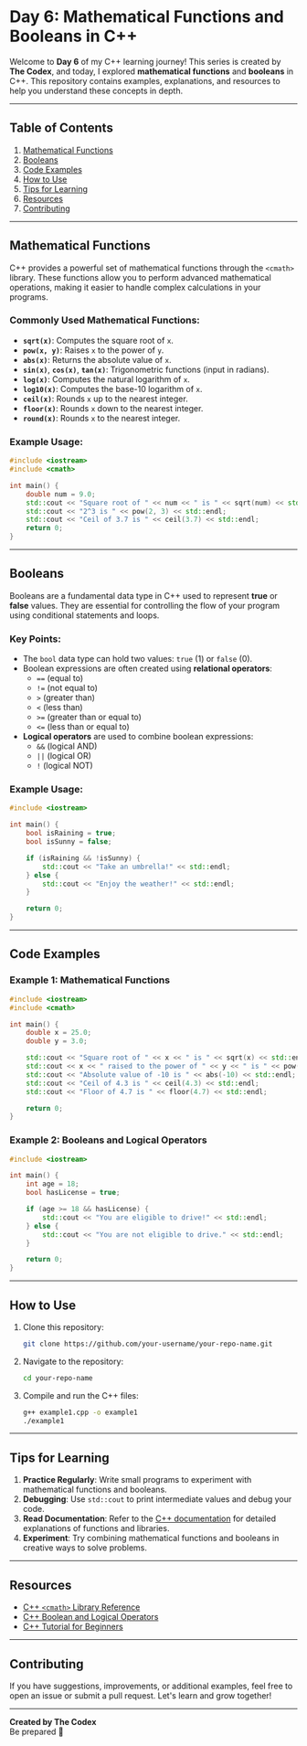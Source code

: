 # Day 6: Mathematical Functions and Booleans in C++

Welcome to **Day 6** of my C++ learning journey! This series is created by **The Codex**, and today, I explored **mathematical functions** and **booleans** in C++. This repository contains examples, explanations, and resources to help you understand these concepts in depth.

---

## Table of Contents
1. [Mathematical Functions](#mathematical-functions)
2. [Booleans](#booleans)
3. [Code Examples](#code-examples)
4. [How to Use](#how-to-use)
5. [Tips for Learning](#tips-for-learning)
6. [Resources](#resources)
7. [Contributing](#contributing)

---

## Mathematical Functions

C++ provides a powerful set of mathematical functions through the `<cmath>` library. These functions allow you to perform advanced mathematical operations, making it easier to handle complex calculations in your programs.

### Commonly Used Mathematical Functions:
- **`sqrt(x)`**: Computes the square root of `x`.
- **`pow(x, y)`**: Raises `x` to the power of `y`.
- **`abs(x)`**: Returns the absolute value of `x`.
- **`sin(x)`**, **`cos(x)`**, **`tan(x)`**: Trigonometric functions (input in radians).
- **`log(x)`**: Computes the natural logarithm of `x`.
- **`log10(x)`**: Computes the base-10 logarithm of `x`.
- **`ceil(x)`**: Rounds `x` up to the nearest integer.
- **`floor(x)`**: Rounds `x` down to the nearest integer.
- **`round(x)`**: Rounds `x` to the nearest integer.

### Example Usage:
```cpp
#include <iostream>
#include <cmath>

int main() {
    double num = 9.0;
    std::cout << "Square root of " << num << " is " << sqrt(num) << std::endl;
    std::cout << "2^3 is " << pow(2, 3) << std::endl;
    std::cout << "Ceil of 3.7 is " << ceil(3.7) << std::endl;
    return 0;
}
```

---

## Booleans

Booleans are a fundamental data type in C++ used to represent **true** or **false** values. They are essential for controlling the flow of your program using conditional statements and loops.

### Key Points:
- The `bool` data type can hold two values: `true` (1) or `false` (0).
- Boolean expressions are often created using **relational operators**:
  - `==` (equal to)
  - `!=` (not equal to)
  - `>` (greater than)
  - `<` (less than)
  - `>=` (greater than or equal to)
  - `<=` (less than or equal to)
- **Logical operators** are used to combine boolean expressions:
  - `&&` (logical AND)
  - `||` (logical OR)
  - `!` (logical NOT)

### Example Usage:
```cpp
#include <iostream>

int main() {
    bool isRaining = true;
    bool isSunny = false;

    if (isRaining && !isSunny) {
        std::cout << "Take an umbrella!" << std::endl;
    } else {
        std::cout << "Enjoy the weather!" << std::endl;
    }

    return 0;
}
```

---

## Code Examples

### Example 1: Mathematical Functions
```cpp
#include <iostream>
#include <cmath>

int main() {
    double x = 25.0;
    double y = 3.0;

    std::cout << "Square root of " << x << " is " << sqrt(x) << std::endl;
    std::cout << x << " raised to the power of " << y << " is " << pow(x, y) << std::endl;
    std::cout << "Absolute value of -10 is " << abs(-10) << std::endl;
    std::cout << "Ceil of 4.3 is " << ceil(4.3) << std::endl;
    std::cout << "Floor of 4.7 is " << floor(4.7) << std::endl;

    return 0;
}
```

### Example 2: Booleans and Logical Operators
```cpp
#include <iostream>

int main() {
    int age = 18;
    bool hasLicense = true;

    if (age >= 18 && hasLicense) {
        std::cout << "You are eligible to drive!" << std::endl;
    } else {
        std::cout << "You are not eligible to drive." << std::endl;
    }

    return 0;
}
```

---

## How to Use

1. Clone this repository:
   ```bash
   git clone https://github.com/your-username/your-repo-name.git
   ```
2. Navigate to the repository:
   ```bash
   cd your-repo-name
   ```
3. Compile and run the C++ files:
   ```bash
   g++ example1.cpp -o example1
   ./example1
   ```

---

## Tips for Learning

1. **Practice Regularly**: Write small programs to experiment with mathematical functions and booleans.
2. **Debugging**: Use `std::cout` to print intermediate values and debug your code.
3. **Read Documentation**: Refer to the [C++ documentation](https://en.cppreference.com/) for detailed explanations of functions and libraries.
4. **Experiment**: Try combining mathematical functions and booleans in creative ways to solve problems.

---

## Resources

- [C++ `<cmath>` Library Reference](https://en.cppreference.com/w/cpp/header/cmath)
- [C++ Boolean and Logical Operators](https://www.learncpp.com/cpp-tutorial/boolean-values/)
- [C++ Tutorial for Beginners](https://www.w3schools.com/cpp/)

---

## Contributing

If you have suggestions, improvements, or additional examples, feel free to open an issue or submit a pull request. Let's learn and grow together!

---

**Created by The Codex**  
Be prepared 🚀
```

